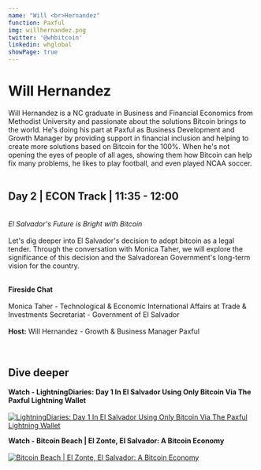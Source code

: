 ```yaml
---
name: "Will <br>Hernandez"
function: Paxful
img: willhernandez.png
twitter: '@whbitcoin'
linkedin: whglobal
showPage: true
---
```


# Will Hernandez
 
Will Hernandez is a NC graduate in Business and Financial Economics from Methodist University and passionate about the solutions Bitcoin brings to the world. He's doing his part at Paxful as Business Development and Growth Manager by providing support in financial inclusion and helping to create more solutions based on Bitcoin for the 100%. When he's not opening the eyes of people of all ages, showing them how Bitcoin can help fix many problems, he likes to play football, and even played NCAA soccer. 
<br><br>

## Day 2 | ECON Track | 11:35 - 12:00
<br>
<i>El Salvador's Future is Bright with Bitcoin</i><br><br>
Let's dig deeper into El Salvador's decision to adopt bitcoin as a legal tender. Through the conversation with Monica Taher, we will explore the significance of this decision and the Salvadorean Government's long-term vision for the country.<br><br>

<b>Fireside Chat</b><br><br>
Monica Taher - Technological & Economic International Affairs at Trade & Investments Secretariat - Government of El Salvador<br><br>
<b>Host:</b> Will Hernandez - Growth & Business Manager Paxful<br>
<br><br>

## Dive deeper


<div class="grid grid-cols-1 md:grid-cols-2 gap-5">
<div class="p-3 my-2">

**Watch - LightningDiaries: Day 1 In El Salvador Using Only Bitcoin Via The Paxful Lightning Wallet** <br><br>
[ ![LightningDiaries: Day 1 In El Salvador Using Only Bitcoin Via The Paxful Lightning Wallet](/2021/content/will_paxfullwallet.png)](https://www.youtube.com/watch?v=O9EwK3nvsIk/)
</div>

<div class="p-3 my-2">

**Watch - Bitcoin Beach | El Zonte, El Salvador: A Bitcoin Economy** <br><br>
[ ![Bitcoin Beach | El Zonte, El Salvador: A Bitcoin Economy](/2021/content/will_bitcoinbeach.png)](https://www.youtube.com/watch?v=xnqHODbC2Tc/)
</div>

</div>

<br>






